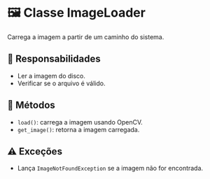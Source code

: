 # 🖼️ Classe ImageLoader

Carrega a imagem a partir de um caminho do sistema.

## 🧠 Responsabilidades
- Ler a imagem do disco.
- Verificar se o arquivo é válido.

## 🔧 Métodos
- `load()`: carrega a imagem usando OpenCV.
- `get_image()`: retorna a imagem carregada.

## ⚠️ Exceções
- Lança `ImageNotFoundException` se a imagem não for encontrada.